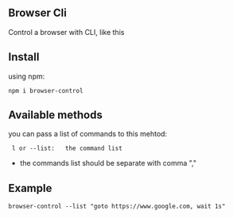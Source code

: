 ## Browser Cli

 Control a browser with CLI, like this

## Install

using npm:
```
npm i browser-control

```

## Available methods

you can pass a list of commands to this mehtod:
```
 l or --list:   the command list  
```
  - the commands list should be separate with comma ","


## Example

```
browser-control --list "goto https://www.google.com, wait 1s"
```